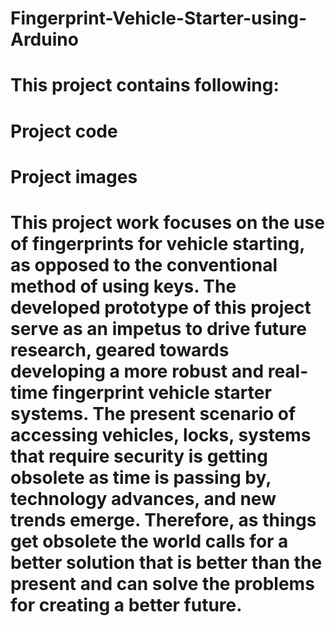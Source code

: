 # Fingerprint-Vehicle-Starter-using-Arduino
# This project contains following:
   # Project code
   # Project images
# This project work focuses on the use of fingerprints for vehicle starting, as opposed to the conventional method of using keys. The developed prototype of this project serve as an impetus to drive future research, geared towards developing a more robust and real-time fingerprint vehicle starter systems. The present scenario of accessing vehicles, locks, systems that require security is getting obsolete as time is passing by, technology advances, and new trends emerge. Therefore, as things get obsolete the world calls for a better solution that is better than the present and can solve the problems for creating a better future.
